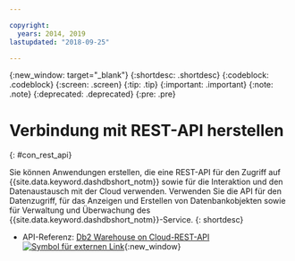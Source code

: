 ```yaml
---

copyright:
  years: 2014, 2019
lastupdated: "2018-09-25"

---
```


<!-- Attribute definitions --> 
{:new_window: target="_blank"}
{:shortdesc: .shortdesc}
{:codeblock: .codeblock}
{:screen: .screen}
{:tip: .tip}
{:important: .important}
{:note: .note}
{:deprecated: .deprecated}
{:pre: .pre}

# Verbindung mit REST-API herstellen
{: #con_rest_api}

Sie können Anwendungen erstellen, die eine REST-API für den Zugriff auf {{site.data.keyword.dashdbshort_notm}} sowie für die Interaktion und den Datenaustausch mit der Cloud verwenden. Verwenden Sie die API für den Datenzugriff, für das Anzeigen und Erstellen von Datenbankobjekten sowie für Verwaltung und Überwachung des {{site.data.keyword.dashdbshort_notm}}-Service.
{: shortdesc}

- API-Referenz: [Db2 Warehouse on Cloud-REST-API ![Symbol für externen Link](../../../icons/launch-glyph.svg "Symbol für externen Link")](http://ibm.biz/db2whc_api){:new_window}
    


